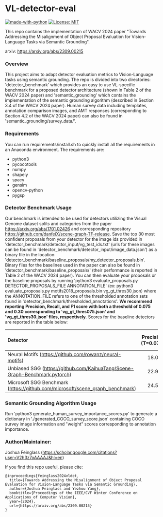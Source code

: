 # VL-detector-eval
[![made-with-python](https://img.shields.io/badge/Made%20with-Python-red.svg)](#python) [![License: MIT](https://img.shields.io/badge/License-MIT-yellow.svg)](https://opensource.org/licenses/MIT)

This repo contains the implementation of WACV 2024 paper "Towards Addressing the Misalignment of Object Proposal Evaluation for Vision-Language Tasks via Semantic Grounding".

arxiv: https://arxiv.org/abs/2309.00215

### Overview
This project aims to adapt detector evaluation metrics to Vision-Language tasks using semantic grounding. The repo is divided into two directories: 'detector_benchmark' which provides an easy to use VL-specific benchmark for a proposed detector architecture (shown in Table 2 of the WACV 2024 paper) and 'semantic_grounding' which contains the implementation of the semantic grounding algorithm (described in Section 3.4 of the WACV 2024 paper). Human survey data including templates, annotation comparison images, and AMT responses (corresponding to Section 4.2 of the WACV 2024 paper) can also be found in 'semantic_grounding/survey_data/'.

### Requirements
You can run requirements/install.sh to quickly install all the requirements in an Anaconda environment. The requirements are:
- python3
- pycocotools
- numpy
- shapely
- spacy
- gensim
- opencv-python
- pygsp

### Detector Benchmark Usage
Our benchmark is intended to be used for detectors utilizing the Visual Genome dataset splits and categories from the paper https://arxiv.org/abs/1701.02426 and corresponding repository https://github.com/danfeiX/scene-graph-TF-release. Save the top 30 most confident proposals from your detector for the image ids provided in 'detector_benchmark/detector_input/vg_test_ids.txt' (urls for these images can be found in 'detector_benchmark/detector_input/image_data.json') as a binary file in the location 'detector_benchmark/baseline_proposals/my_detector_proposals.bin'. Binary files for the baselines used in the paper can also be found in 'detector_benchmark/baseline_proposals/' (their performance is reported in Table 2 of the WACV 2024 paper). You can then evaluate your proposals or the baseline proposals by running 'python3 evaluate_proposals.py DETECTOR_PROPOSALS_FILE ANNOTATION_FILE' (ex: python3 evaluate_proposals.py motifs2018_proposals.bin vg_gt_thres30.json) where the ANNOTATION_FILE refers to one of the thresholded annotation sets found in 'detector_benchmark/thresholded_annotations'. **We recommend reporting Precision, Recall, and F1 score with both a threshold of 0.075 and 0.30 corresponding to 'vg_gt_thres075.json' and 'vg_gt_thres30.json' files, respectively.** Scores for the baseline detectors are reported in the table below:

| Detector | Precision (T=0.075) | Recall (T=0.075) | F1 Score (T=0.075) | Precision (T=0.30) | Recall (T=0.30) | F1 Score (T=0.30) |
| :-------- | :-------: | :--------: | :-------: | :-------: | :--------: | ------- |
| Neural Motifs (https://github.com/rowanz/neural-motifs) | 18.0 | 37.7 | 24.3 | 5.9 | 46.7 | 10.6 |
| Unbiased SGG (https://github.com/KaihuaTang/Scene-Graph-Benchmark.pytorch) | 22.9 | 18.7 | 40.0 | 25.5 | 5.2 | 47.2 | 9.4 |
| Microsoft SGG Benchmark (https://github.com/microsoft/scene_graph_benchmark)   | 24.5 | 20.0 | 41.7 | 27.0 | 5.7 | 50.9 | 10.2 |

### Semantic Grounding Algorithm Usage
Run 'python3 generate_human_survey_importance_scores.py' to generate a dictionary in './generated_COCO_survey_score.json' containing COCO survey image information and "weight" scores corresponding to annotation importance. 

### Author/Maintainer:
Joshua Feinglass (https://scholar.google.com/citations?user=V2h3z7oAAAAJ&hl=en)

If you find this repo useful, please cite:
```
@inproceedings{feinglass2024vldet,
  title={Towards Addressing the Misalignment of Object Proposal Evaluation for Vision-Language Tasks via Semantic Grounding},
  author={Joshua Feinglass and Yezhou Yang},
  booktitle={Proceedings of the IEEE/CVF Winter Conference on Applications of Computer Vision},
  year={2024},
  url={https://arxiv.org/abs/2309.00215}
}
```
